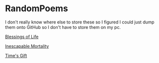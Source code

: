 # RandomPoems
I don't really know where else to store these so I figured I could just dump them onto GitHub so I don't have to store them on my pc.

[Blessings of Life](Blessings%20of%20Life.txt)

[Inescapable Mortality](Inescapable%20Mortality.txt)

[Time's Gift](Time's%20Gift.txt)
